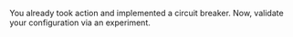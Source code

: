 You already took action and implemented a circuit breaker. Now, validate your configuration via an experiment.
